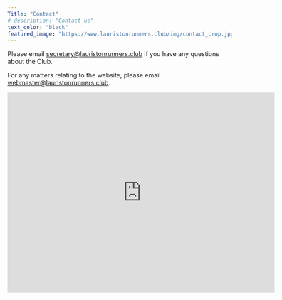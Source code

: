 ```yaml
---
Title: "Contact"
# description: "Contact us"
text_color: "black"
featured_image: "https://www.lauristonrunners.club/img/contact_crop.jpg"
---
```


Please email secretary@lauristonrunners.club if you have any questions about the Club. 

For any matters relating to the website, please email webmaster@lauristonrunners.club.

<iframe src="https://www.google.com/maps/embed?pb=!1m18!1m12!1m3!1d2487.900242132943!2d-0.22588408407727145!3d51.4232591246725!2m3!1f0!2f0!3f0!3m2!1i1024!2i768!4f13.1!3m3!1m2!1s0x487608d1c4fb399b%3A0xfbf98aeba7deb203!2s6%20Southside%20Common%2C%20London%20SW19%204TG!5e0!3m2!1sen!2suk!4v1643914473621!5m2!1sen!2suk" width="600" height="450" style="border:0;" allowfullscreen="" loading="lazy"></iframe>
